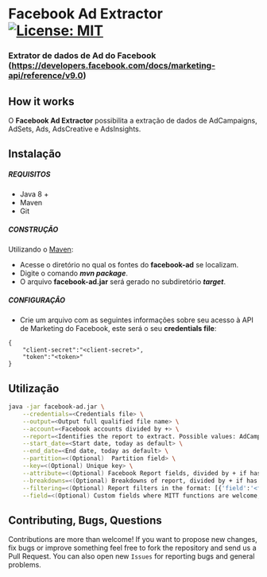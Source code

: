 
# Facebook Ad Extractor [![License: MIT](https://img.shields.io/badge/License-MIT-yellow.svg)](https://opensource.org/licenses/MIT)
### Extrator de dados de Ad do Facebook (https://developers.facebook.com/docs/marketing-api/reference/v9.0)

## How it works

O **Facebook Ad Extractor** possibilita a extração de dados de AdCampaigns, AdSets, Ads, AdsCreative e AdsInsights.

## Instalação

##### REQUISITOS

- Java 8 +
- Maven
- Git

##### CONSTRUÇÃO

Utilizando o [Maven](https://maven.apache.org/):

- Acesse o diretório no qual os fontes do **facebook-ad** se localizam.
- Digite o comando _**mvn package**_.
- O arquivo **facebook-ad.jar** será gerado no subdiretório **_target_**.

##### CONFIGURAÇÂO

* Crie um arquivo com as seguintes informações sobre seu acesso à API de Marketing do Facebook, este será o seu **credentials file**:

```
{
	"client-secret":"<client-secret>",
	"token":"<token>"
}
```

## Utilização

```bash
java -jar facebook-ad.jar \
	--credentials=<Credentials file> \
	--output=<Output full qualified file name> \
	--account=<Facebook accounts divided by +> \
	--report=<Identifies the report to extract. Possible values: AdCampaigns, AdSets, Ads e AdsInsights> \
	--start_date=<Start date, today as default> \
	--end_date=<End date, today as default> \
	--partition=<(Optional)  Partition field> \
	--key=<(Optional) Unique key> \
	--attribute=<(Optional) Facebook Report fields, divided by + if has more than one field> \
	--breakdowns=<(Optional) Breakdowns of report, divided by + if has more than one field> \
	--filtering=<(Optional) Report filters in the format: [{'field':'<field>','operator':'<operator>','value':<value>}]> \
	--field=<(Optional) Custom fields where MITT functions are welcome, divided by + if has more than one field>
```

## Contributing, Bugs, Questions
Contributions are more than welcome! If you want to propose new changes, fix bugs or improve something feel free to fork the repository and send us a Pull Request. You can also open new `Issues` for reporting bugs and general problems.
